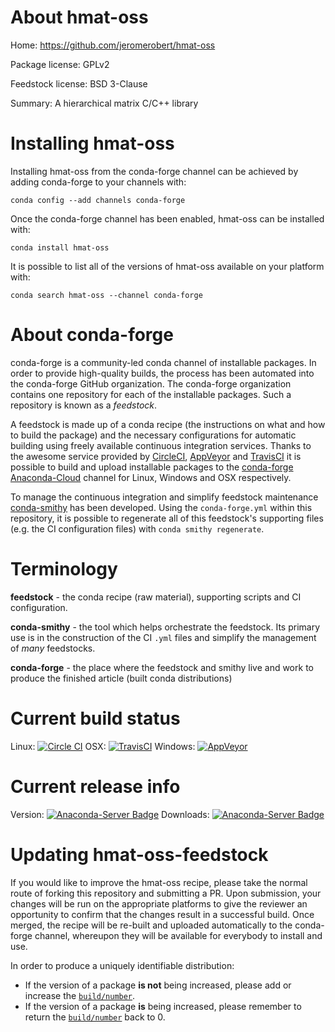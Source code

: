 About hmat-oss
==============

Home: https://github.com/jeromerobert/hmat-oss

Package license: GPLv2

Feedstock license: BSD 3-Clause

Summary: A hierarchical matrix C/C++ library



Installing hmat-oss
===================

Installing hmat-oss from the conda-forge channel can be achieved by adding conda-forge to your channels with:

```
conda config --add channels conda-forge
```

Once the conda-forge channel has been enabled, hmat-oss can be installed with:

```
conda install hmat-oss
```

It is possible to list all of the versions of hmat-oss available on your platform with:

```
conda search hmat-oss --channel conda-forge
```


About conda-forge
=================

conda-forge is a community-led conda channel of installable packages.
In order to provide high-quality builds, the process has been automated into the
conda-forge GitHub organization. The conda-forge organization contains one repository 
for each of the installable packages. Such a repository is known as a *feedstock*.

A feedstock is made up of a conda recipe (the instructions on what and how to build
the package) and the necessary configurations for automatic building using freely
available continuous integration services. Thanks to the awesome service provided by
[CircleCI](https://circleci.com/), [AppVeyor](http://www.appveyor.com/)
and [TravisCI](https://travis-ci.org/) it is possible to build and upload installable
packages to the [conda-forge](https://anaconda.org/conda-forge)
[Anaconda-Cloud](http://docs.anaconda.org/) channel for Linux, Windows and OSX respectively.

To manage the continuous integration and simplify feedstock maintenance
[conda-smithy](http://github.com/conda-forge/conda-smithy) has been developed.
Using the ``conda-forge.yml`` within this repository, it is possible to regenerate all of
this feedstock's supporting files (e.g. the CI configuration files) with ``conda smithy regenerate``.


Terminology
===========

**feedstock** - the conda recipe (raw material), supporting scripts and CI configuration.

**conda-smithy** - the tool which helps orchestrate the feedstock.
                   Its primary use is in the construction of the CI ``.yml`` files
                   and simplify the management of *many* feedstocks.

**conda-forge** - the place where the feedstock and smithy live and work to
                  produce the finished article (built conda distributions)

Current build status
====================

Linux: [![Circle CI](https://circleci.com/gh/conda-forge/hmat-oss-feedstock.svg?style=svg)](https://circleci.com/gh/conda-forge/hmat-oss-feedstock)
OSX: [![TravisCI](https://travis-ci.org/conda-forge/hmat-oss-feedstock.svg?branch=master)](https://travis-ci.org/conda-forge/hmat-oss-feedstock) 
Windows: [![AppVeyor](https://ci.appveyor.com/api/projects/status/github/conda-forge/hmat-oss-feedstock?svg=True)](https://ci.appveyor.com/project/conda-forge/hmat-oss-feedstock/branch/master)

Current release info
====================
Version: [![Anaconda-Server Badge](https://anaconda.org/conda-forge/hmat-oss/badges/version.svg)](https://anaconda.org/conda-forge/hmat-oss)
Downloads: [![Anaconda-Server Badge](https://anaconda.org/conda-forge/hmat-oss/badges/downloads.svg)](https://anaconda.org/conda-forge/hmat-oss)


Updating hmat-oss-feedstock
===========================

If you would like to improve the hmat-oss recipe, please take the normal
route of forking this repository and submitting a PR. Upon submission, your changes will
be run on the appropriate platforms to give the reviewer an opportunity to confirm that the
changes result in a successful build. Once merged, the recipe will be re-built and uploaded
automatically to the conda-forge channel, whereupon they will be available for everybody to
install and use.

In order to produce a uniquely identifiable distribution:
 * If the version of a package **is not** being increased, please add or increase
   the [``build/number``](http://conda.pydata.org/docs/building/meta-yaml.html#build-number-and-string). 
 * If the version of a package **is** being increased, please remember to return
   the [``build/number``](http://conda.pydata.org/docs/building/meta-yaml.html#build-number-and-string)
   back to 0.

